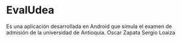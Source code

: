 # EvalUdea
Es una aplicación desarrollada en Android que simula el examen de admisión de la universidad de Antioquia.
Oscar Zapata
Sergio Loaiza

